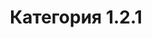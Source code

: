 ---
title: 'Категория 1.2.1'
published: '2024-05-29'
description: 'Вы перешли на категорию 1.2.1. Тут вы можете найти более подробную информацию информацию категории 1.2'
tags: ['next.js','nextjs','static', docs]
nesting: 0-0-1-0
---